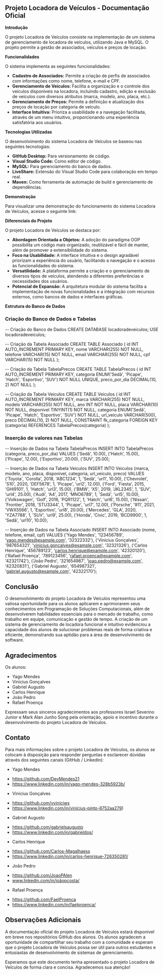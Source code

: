## Projeto Locadora de Veículos - Documentação Oficial

**Introdução**

O projeto Locadora de Veículos consiste na implementação de um sistema de gerenciamento de locadora de veículos, utilizando Java e MySQL. O projeto permite a gestão de associados, veículos e preços de locação.

**Funcionalidades**

O sistema implementa as seguintes funcionalidades:

* **Cadastro de Associados:** Permite a criação de perfis de associados com informações como nome, telefone, e-mail e CPF.
* **Gerenciamento de Veículos:** Facilita a organização e o controle dos veículos disponíveis na locadora, incluindo cadastro, edição e exclusão de veículos com diversos atributos (marca, modelo, ano, placa, etc.).
* **Gerenciamento de Preços:** Permite a definição e atualização dos preços de locação por categoria de veículo.
* **Interface Intuitiva:** Prioriza a usabilidade e a navegação facilitada, através de um menu intuitivo, proporcionando uma experiência satisfatória aos usuários.

**Tecnologias Utilizadas**

O desenvolvimento do sistema Locadora de Veículos se baseou nas seguintes tecnologias:

* **GitHub Desktop:** Para versionamento de código.
* **Visual Studio Code:** Como editor de código.
* **MySQL:** Para gerenciamento do banco de dados.
* **LiveShare:** Extensão do Visual Studio Code para colaboração em tempo real.
* **Maven:** Como ferramenta de automação de build e gerenciamento de dependências.

**Demonstração**

Para visualizar uma demonstração do funcionamento do sistema Locadora de Veículos, acesse o seguinte link:

**Diferenciais do Projeto**

O projeto Locadora de Veículos se destaca por:

* **Abordagem Orientada a Objetos:** A adoção do paradigma OOP possibilita um código mais organizado, reutilizável e fácil de manter, além de promover a extensibilidade do sistema.
* **Foco na Usabilidade:** A interface intuitiva e o design agradável priorizam a experiência do usuário, facilitando a navegação e o acesso às funcionalidades do sistema.
* **Versatilidade:** A plataforma permite a criação e o gerenciamento de diversos tipos de veículos, atendendo a diferentes preferências e necessidades dos usuários.
* **Potencial de Expansão:** A arquitetura modular do sistema facilita a implementação de novas funcionalidades e a integração com recursos externos, como bancos de dados e interfaces gráficas.

**Estrutura do Banco de Dados**

### Criação do Banco de Dados e Tabelas

-- Criação do Banco de Dados
CREATE DATABASE locadoradeveiculos;
USE locadoradeveiculos;

-- Criação da Tabela Associado
CREATE TABLE Associado (
    id INT AUTO_INCREMENT PRIMARY KEY,
    nome VARCHAR(255) NOT NULL,
    telefone VARCHAR(15) NOT NULL,
    email VARCHAR(255) NOT NULL,
    cpf VARCHAR(15) NOT NULL
);

-- Criação da Tabela TabelaPrecos
CREATE TABLE TabelaPrecos (
    id INT AUTO_INCREMENT PRIMARY KEY,
    categoria ENUM('Sedã', 'Picape', 'Hatch', 'Esportivo', 'SUV') NOT NULL UNIQUE,
    preco_por_dia DECIMAL(10, 2) NOT NULL
);

-- Criação da Tabela Veiculos
CREATE TABLE Veiculos (
    id INT AUTO_INCREMENT PRIMARY KEY,
    marca VARCHAR(255) NOT NULL,
    modelo VARCHAR(255) NOT NULL,
    ano INT NOT NULL,
    placa VARCHAR(10) NOT NULL,
    disponivel TINYINT(1) NOT NULL,
    categoria ENUM('Sedã', 'Picape', 'Hatch', 'Esportivo', 'SUV') NOT NULL,
    url_veiculo VARCHAR(500),
    preco DECIMAL(10, 2) NOT NULL,
    CONSTRAINT fk_categoria FOREIGN KEY (categoria) REFERENCES TabelaPrecos(categoria)
);

### Inserção de valores nas Tabelas

-- Inserção de Dados na Tabela TabelaPrecos
INSERT INTO TabelaPrecos (categoria, preco_por_dia) VALUES 
('Sedã', 10.00),
('Hatch', 15.00),
('Picape', 12.00),
('Esportivo', 20.00),
('SUV', 25.00);

-- Inserção de Dados na Tabela Veiculos
INSERT INTO Veiculos (marca, modelo, ano, placa, disponivel, categoria, url_veiculo, preco) VALUES 
('Toyota', 'Corolla', 2018, 'ABC1234', 1, 'Sedã', 'url1', 10.00),
('Chevrolet', 'S10', 2020, 'DEF5678', 1, 'Picape', 'url2', 12.00),
('Ford', 'Fiesta', 2015, 'GHI9101', 1, 'Hatch', 'url3', 15.00),
('BMW', 'X5', 2019, 'JKL2345', 1, 'SUV', 'url4', 25.00),
('Audi', 'A4', 2017, 'MNO6789', 1, 'Sedã', 'url5', 10.00),
('Volkswagen', 'Golf', 2016, 'PQR1122', 1, 'Hatch', 'url6', 15.00),
('Nissan', 'Frontier', 2018, 'STU3344', 1, 'Picape', 'url7', 12.00),
('Porsche', '911', 2021, 'VWX5566', 1, 'Esportivo', 'url8', 20.00),
('Mercedes', 'GLA', 2020, 'YZA7788', 1, 'SUV', 'url9', 25.00),
('Honda', 'Civic', 2019, 'BCD9900', 1, 'Sedã', 'url10', 10.00);

-- Inserção de Dados na Tabela Associado
INSERT INTO Associado (nome, telefone, email, cpf) VALUES 
('Yago Mendes', '123456789', 'yago.mendes@example.com', '32322332'),
('Vinicius Gonçalves', '987654321', 'vinicius.goncalves@example.com', '32321326'),
('Carlos Henrique', '456789123', 'carlos.henrique@example.com', '42320120'),
('Rafael Proença', '789123456', 'rafael.proenca@example.com', '42321742'),
('João Pedro', '321654987', 'joao.pedro@example.com', '42320831'),
('Gabriel Augusto', '654987321', 'gabriel.augusto@example.com', '42322170');

## Conclusão

O desenvolvimento do projeto Locadora de Veículos representou uma valiosa oportunidade para os alunos aplicarem e aprimorarem seus conhecimentos em Programação de Soluções Computacionais, além de desenvolverem habilidades essenciais para o mercado de trabalho, como trabalho em equipe, comunicação e gestão de tempo. A criação de um sistema de gerenciamento de locadora funcional e intuitivo evidenciou a capacidade dos alunos de solucionar problemas reais de forma criativa e eficiente, demonstrando sua aptidão para a área de desenvolvimento de software.

## Agradecimentos
Os alunos:
- Yago Mendes
- Vinicius Gonçalves
- Gabriel Augusto
- Carlos Henrique
- João Pedro
- Rafael Proença

Expressam seus sinceros agradecimentos aos professores Israel Severino Junior e Mark Alan Junho Song pela orientação, apoio e incentivo durante o desenvolvimento do projeto Locadora de Veículos.

## Contato
Para mais informações sobre o projeto Locadora de Veículos, os alunos se colocam à disposição para responder perguntas e esclarecer dúvidas através dos seguintes canais (GitHub / Linkedin):
- Yago Mendes
* https://github.com/DevMendes21
* https://www.linkedin.com/in/yago-mendes-328b5923b/

- Vinicius Gonçalves
* https://github.com/vviniciws
* https://www.linkedin.com/in/vinícius-pinto-8752aa279)

- Gabriel Augusto
* https://github.com/gabrielsaugusto
* https://www.linkedin.com/in/gabrieldos/

- Carlos Henrique
* https://github.com/Carlos-Magalhaess
* https://www.linkedin.com/in/carlos-henrique-726350281/

- João Pedro
* https://github.com/JoaoPAlen
* www.linkedin.com/in/joãopcosta/

- Rafael Proença
* https://github.com/FaelProenca
* https://www.linkedin.com/in/faelproenca/

## Observações Adicionais

A documentação oficial do projeto Locadora de Veículos estará disponível em breve nos repositórios GitHub dos alunos. Os alunos agradecem a oportunidade de compartilhar seu trabalho com a comunidade e esperam que o projeto Locadora de Veículos possa ser útil para outros estudantes e entusiastas de desenvolvimento de sistemas de gerenciamento.

Esperamos que este documento tenha apresentado o projeto Locadora de Veículos de forma clara e concisa. Agradecemos sua atenção!

